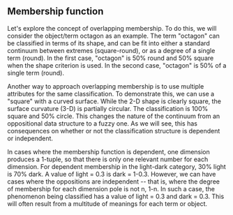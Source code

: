
## Membership function

Let's explore the concept of overlapping membership. To do this, we will consider the object/term octagon as an example. The term "octagon" can be classified in terms of its shape, and can be fit into either a standard continuum between extremes (square-round), or as a degree of a single term (round). In the first case, "octagon" is 50% round and 50% square when the shape criterion is used. In the second case, "octagon" is 50% of a single term (round).

Another way to approach overlapping membership is to use multiple attributes for the same classification. To demonstrate this, we can use a "square" with a curved surface. While the 2-D shape is clearly square, the surface curvature (3-D) is partially circular. The classification is 100% square and 50% circle. This changes the nature of the continuum from an oppositional data structure to a fuzzy one. As we will see, this has consequences on whether or not the classification structure is dependent or independent.

In cases where the membership function is dependent, one dimension produces a 1-tuple, so that there is only one relevant number for each dimension. For dependent membership in the light-dark category, 30% light is 70% dark. A value of light = 0.3 is dark = 1-0.3. However, we can have cases where the oppositions are independent -- that is, where the degree of membership for each dimension pole is not n, 1-n. In such a case, the phenomenon being classified has a value of light = 0.3 and dark = 0.3. This will often result from a multitude of meanings for each term or object.
